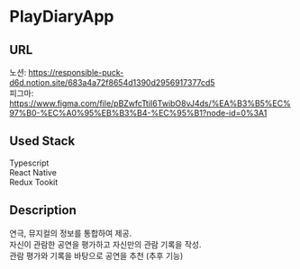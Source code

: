 # PlayDiaryApp
## URL
노션: https://responsible-puck-d6d.notion.site/683a4a72f8654d1390d2956917377cd5  
피그마: https://www.figma.com/file/pBZwfcTtiI6TwibO8vJ4ds/%EA%B3%B5%EC%97%B0-%EC%A0%95%EB%B3%B4-%EC%95%B1?node-id=0%3A1

## Used Stack
Typescript  
React Native  
Redux Tookit  

## Description
연극, 뮤지컬의 정보를 통합하여 제공.  
자신이 관람한 공연을 평가하고 자신만의 관람 기록을 작성.  
관람 평가와 기록을 바탕으로 공연을 추천 (추후 기능)

